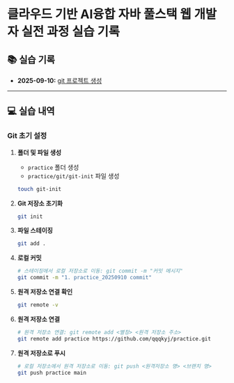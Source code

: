# 클라우드 기반 AI융합 자바 풀스택 웹 개발자 실전 과정 실습 기록

## 📚 실습 기록

- **2025-09-10:** [git 프로젝트 생성](https://github.com/qqqkyj/practice/blob/main/git/git-init/README.md)

---

## 💻 실습 내역

### Git 초기 설정

1.  **폴더 및 파일 생성**
    - `practice` 폴더 생성
    - `practice/git/git-init` 파일 생성
    ```bash
    touch git-init
    ```

2.  **Git 저장소 초기화**
    ```bash
    git init
    ```

3.  **파일 스테이징**
    ```bash
    git add .
    ```

4.  **로컬 커밋**
    ```bash
    # 스테이징에서 로컬 저장소로 이동: git commit -m "커밋 메시지"
    git commit -m "1. practice_20250910 commit"
    ```

5.  **원격 저장소 연결 확인**
    ```bash
    git remote -v
    ```

6.  **원격 저장소 연결**
    ```bash
    # 원격 저장소 연결: git remote add <별칭> <원격 저장소 주소>
    git remote add practice https://github.com/qqqkyj/practice.git
    ```

7.  **원격 저장소로 푸시**
    ```bash
    # 로컬 저장소에서 원격 저장소로 이동: git push <원격저장소 명> <브랜치 명>
    git push practice main
    ```